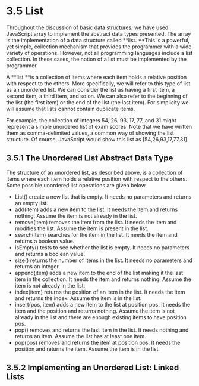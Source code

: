 # 3.5 List

Throughout the discussion of basic data structures, we have used JavaScript array to implement the abstract data types presented. The array is the implementation of a data structure called **list. **This is a powerful, yet simple, collection mechanism that provides the programmer with a wide variety of operations. However, not all programming languages include a list collection. In these cases, the notion of a list must be implemented by the programmer.

A **list **is a collection of items where each item holds a relative position with respect to the others. More specifically, we will refer to this type of list as an unordered list. We can consider the list as having a first item, a second item, a third item, and so on. We can also refer to the beginning of the list \(the first item\) or the end of the list \(the last item\). For simplicity we will assume that lists cannot contain duplicate items.

For example, the collection of integers 54, 26, 93, 17, 77, and 31 might represent a simple unordered list of exam scores. Note that we have written them as comma-delimited values, a common way of showing the list structure. Of course, JavaScript would show this list as \[54,26,93,17,77,31\].

## 3.5.1 The Unordered List Abstract Data Type

The structure of an unordered list, as described above, is a collection of items where each item holds a relative position with respect to the others. Some possible unordered list operations are given below.

* List\(\) create a new list that is empty. It needs no parameters and returns an empty list.
* add\(item\) adds a new item to the list. It needs the item and returns nothing. Assume the item is not already in the list.
* remove\(item\) removes the item from the list. It needs the item and modifies the list. Assume the item is present in the list.
* search\(item\) searches for the item in the list. It needs the item and returns a boolean value.
* isEmpty\(\) tests to see whether the list is empty. It needs no parameters and returns a boolean value.
* size\(\) returns the number of items in the list. It needs no parameters and returns an integer.
* append\(item\) adds a new item to the end of the list making it the last item in the collection. It needs the item and returns nothing. Assume the item is not already in the list.
* index\(item\) returns the position of an item in the list. It needs the item and returns the index. Assume the item is in the list.
* insert\(pos, item\) adds a new item to the list at position pos. It needs the item and the position and returns nothing. Assume the item is not already in the list and there are enough existing items to have position pos.
* pop\(\) removes and returns the last item in the list. It needs nothing and returns an item. Assume the list has at least one item.
* pop\(pos\) removes and returns the item at position pos. It needs the position and returns the item. Assume the item is in the list.

## 3.5.2 Implementing an Unordered List: Linked Lists



